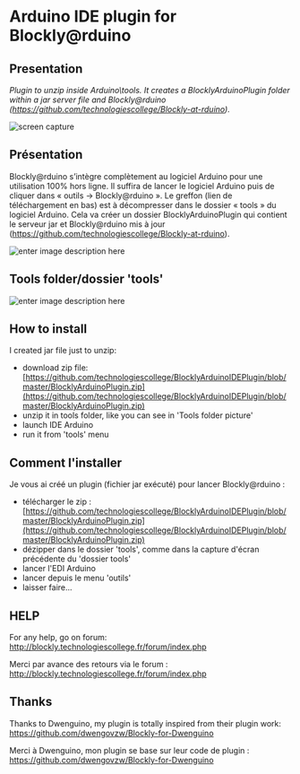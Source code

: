 


# Arduino IDE plugin for Blockly@rduino

## Presentation

*Plugin to unzip inside Arduino\tools\.
It creates a BlocklyArduinoPlugin folder within a jar server file and Blockly@rduino (https://github.com/technologiescollege/Blockly-at-rduino).*

![screen capture](https://raw.githubusercontent.com/technologiescollege/BlocklyArduinoIDEPlugin/master/capture_en.jpg)

## Présentation

Blockly@rduino s’intègre complètement au logiciel Arduino pour une utilisation 100% hors ligne. Il suffira de lancer le logiciel Arduino puis de cliquer dans « outils -> Blockly@rduino ». Le greffon (lien de téléchargement en bas) est à décompresser dans le dossier « tools » du logiciel Arduino. Cela va créer un dossier BlocklyArduinoPlugin qui contient le serveur jar et Blockly@rduino mis à jour (https://github.com/technologiescollege/Blockly-at-rduino).

![enter image description here](https://raw.githubusercontent.com/technologiescollege/BlocklyArduinoIDEPlugin/master/capture_fr.jpg)

## Tools folder/dossier 'tools'

![enter image description here](https://raw.githubusercontent.com/technologiescollege/BlocklyArduinoIDEPlugin/master/arborescence.jpg)

## How to install

I created jar file just to unzip:
 - download zip file: [https://github.com/technologiescollege/BlocklyArduinoIDEPlugin/blob/master/BlocklyArduinoPlugin.zip](https://github.com/technologiescollege/BlocklyArduinoIDEPlugin/blob/master/BlocklyArduinoPlugin.zip)
 - unzip it in tools folder, like you can see in 'Tools folder picture'
 - launch IDE Arduino
 - run it from 'tools' menu

## Comment l'installer

Je vous ai créé un plugin (fichier jar exécuté) pour lancer Blockly@rduino :

 - télécharger le zip : [https://github.com/technologiescollege/BlocklyArduinoIDEPlugin/blob/master/BlocklyArduinoPlugin.zip](https://github.com/technologiescollege/BlocklyArduinoIDEPlugin/blob/master/BlocklyArduinoPlugin.zip)
 - dézipper dans le dossier 'tools', comme dans la capture d'écran précédente du 'dossier tools'   
 - lancer l'EDI Arduino
 - lancer depuis le menu 'outils'
 - laisser faire...

## HELP

For any help, go on forum: http://blockly.technologiescollege.fr/forum/index.php

Merci par avance des retours via le forum : http://blockly.technologiescollege.fr/forum/index.php

## Thanks

Thanks to Dwenguino, my plugin is totally inspired from their plugin work: https://github.com/dwengovzw/Blockly-for-Dwenguino

Merci à Dwenguino, mon plugin se base sur leur code de plugin : https://github.com/dwengovzw/Blockly-for-Dwenguino
